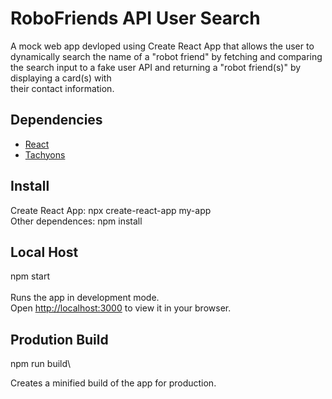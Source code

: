 # RoboFriends API User Search
A mock web app devloped using Create React App that allows the user to dynamically search the name of a "robot friend"
by fetching and comparing the search input to a fake user API and returning a "robot friend(s)" by displaying a card(s) with\
their contact information.

## Dependencies

* [React](https://create-react-app.dev/docs/getting-started/)
* [Tachyons](https://tachyons.io/)

## Install
Create React App: npx create-react-app my-app\
Other dependences: npm install

## Local Host 
npm start\
\
Runs the app in development mode.\
Open [http://localhost:3000](http://localhost:3000) to view it in your browser.

## Prodution Build
npm run build\

Creates a minified build of the app for production.
